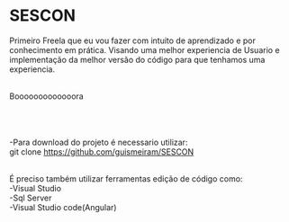 # SESCON


Primeiro Freela que eu vou fazer com intuito de aprendizado e por conhecimento em prática. Visando uma melhor experiencia de Usuario e implementação da melhor versão do código para que tenhamos uma experiencia.<br><br>


Booooooooooooora<br><br><br><br>


-Para download do projeto é necessario utilizar:<br>
git clone https://github.com/guismeiram/SESCON<br><br>

É preciso também utilizar ferramentas edição de código como:<br>
  -Visual Studio<br>
  -Sql Server<br>
  -Visual Studio code(Angular)<br><br>
  

  
  
  
  
  
  
